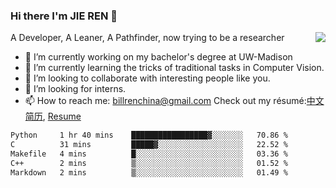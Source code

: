 ### Hi there I'm JIE REN 👋

<img align="right" src="https://github-readme-stats.vercel.app/api?username=BillRencn&show_icons=true&icon_color=0366d6&bg_color=ffffff&hide_title=true" />
A Developer, A Leaner, A Pathfinder, now trying to be a researcher

- 🔭 I’m currently working on my bachelor's degree at UW-Madison
- 🌱 I’m currently learning the tricks of traditional tasks in Computer Vision.
- 👯 I’m looking to collaborate with interesting people like you. 
- 🤔 I’m looking for interns.
- 📫 How to reach me: billrenchina@gmail.com
Check out my résumé:[中文简历](), [Resume]()

<!--START_SECTION:waka-->

```txt
Python     1 hr 40 mins    █████████████████▓░░░░░░░   70.86 %
C          31 mins         █████▓░░░░░░░░░░░░░░░░░░░   22.52 %
Makefile   4 mins          █░░░░░░░░░░░░░░░░░░░░░░░░   03.36 %
C++        2 mins          ▒░░░░░░░░░░░░░░░░░░░░░░░░   01.52 %
Markdown   2 mins          ▒░░░░░░░░░░░░░░░░░░░░░░░░   01.49 %
```

<!--END_SECTION:waka-->
